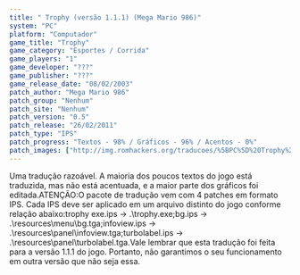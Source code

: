 ```yaml
---
title: " Trophy (versão 1.1.1) (Mega Mario 986)"
system: "PC"
platform: "Computador"
game_title: "Trophy"
game_category: "Esportes / Corrida"
game_players: "1"
game_developer: "???"
game_publisher: "???"
game_release_date: "08/02/2003"
patch_author: "Mega Mario 986"
patch_group: "Nenhum"
patch_site: "Nenhum"
patch_version: "0.5"
patch_release: "26/02/2011"
patch_type: "IPS"
patch_progress: "Textos - 98% / Gráficos - 96% / Acentos - 0%"
patch_images: ["http://img.romhackers.org/traducoes/%5BPC%5D%20Trophy%20-%20Mega%20Mario%20986%20-%201.jpg","http://img.romhackers.org/traducoes/%5BPC%5D%20Trophy%20-%20Mega%20Mario%20986%20-%202.jpg","http://img.romhackers.org/traducoes/%5BPC%5D%20Trophy%20-%20Mega%20Mario%20986%20-%203.jpg"]
---
```

Uma tradução razoável. A maioria dos poucos textos do jogo está traduzida, mas não está acentuada, e a maior parte dos gráficos foi editada.ATENÇÃO:O pacote de tradução vem com 4 patches em formato IPS. Cada IPS deve ser aplicado em um arquivo distinto do jogo conforme relação abaixo:trophy exe.ips -> .\trophy.exe;bg.ips -> .\resources\menu\bg.tga;infoview.ips -> .\resources\panel\infoview.tga;turbolabel.ips -> .\resources\panel\turbolabel.tga.Vale lembrar que esta tradução foi feita para a versão 1.1.1 do jogo. Portanto, não garantimos o seu funcionamento em outra versão que não seja essa.